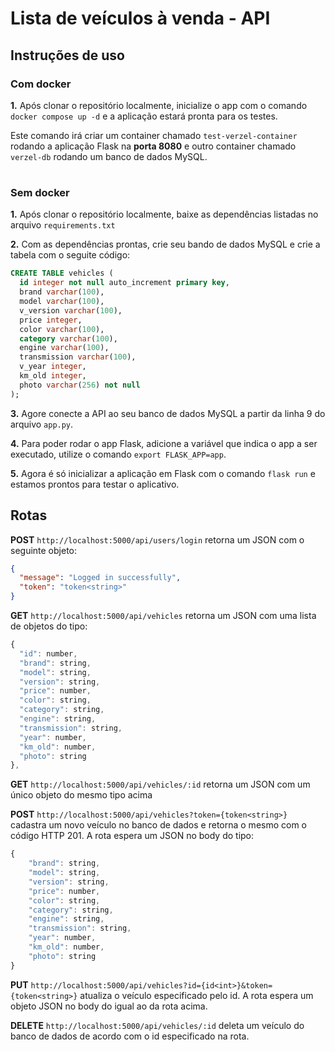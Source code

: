 # Lista de veículos à venda - API

## Instruções de uso

### Com docker
__1.__ Após clonar o repositório localmente, inicialize o app com o comando ```docker compose up -d``` e a aplicação estará pronta para os testes.

Este comando irá criar um container chamado ```test-verzel-container``` rodando a aplicação Flask na **porta 8080** e outro container chamado ```verzel-db``` rodando um banco de dados MySQL.

#

### Sem docker

__1.__ Após clonar o repositório localmente, baixe as dependências listadas no arquivo ```requirements.txt```

__2.__  Com as dependências prontas, crie seu bando de dados MySQL e crie a tabela com o seguite código:
```sql
CREATE TABLE vehicles (
  id integer not null auto_increment primary key,
  brand varchar(100),
  model varchar(100),
  v_version varchar(100),
  price integer,
  color varchar(100),
  category varchar(100),
  engine varchar(100),
  transmission varchar(100),
  v_year integer,
  km_old integer,
  photo varchar(256) not null
);
```

__3.__ Agore conecte a API ao seu banco de dados MySQL a partir da linha 9 do arquivo ```app.py```.

__4.__ Para poder rodar o app Flask, adicione a variável que indica o app a ser executado, utilize o comando ```export FLASK_APP=app```.

__5.__ Agora é só inicializar a aplicação em Flask com o comando ```flask run``` e estamos prontos para testar o aplicativo.

## Rotas

__POST__ ```http://localhost:5000/api/users/login``` retorna um JSON com o seguinte objeto:
```json
{
  "message": "Logged in successfully",
  "token": "token<string>"
}
```

__GET__ ```http://localhost:5000/api/vehicles``` retorna um JSON com uma lista de objetos do tipo:
```javascript
{
  "id": number,
  "brand": string,
  "model": string,
  "version": string,
  "price": number,
  "color": string,
  "category": string,
  "engine": string,
  "transmission": string,
  "year": number,
  "km_old": number,
  "photo": string
},
```

__GET__ ```http://localhost:5000/api/vehicles/:id``` retorna um JSON com um único objeto do mesmo tipo acima

__POST__ ```http://localhost:5000/api/vehicles?token={token<string>}``` cadastra um novo veículo no banco de dados e retorna o mesmo com o código HTTP 201. A rota espera um JSON no body do tipo:
```javascript
{
	"brand": string,
	"model": string,
	"version": string,
	"price": number,
	"color": string,
	"category": string,
	"engine": string,
	"transmission": string,
	"year": number,
	"km_old": number,
	"photo": string
}
```

__PUT__ ```http://localhost:5000/api/vehicles?id={id<int>}&token={token<string>}``` atualiza o veículo especificado pelo id. A rota espera um objeto JSON no body do igual ao da rota acima.

__DELETE__ ```http://localhost:5000/api/vehicles/:id``` deleta um veículo do banco de dados de acordo com o id especificado na rota.










